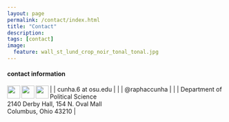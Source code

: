 ```yaml
---
layout: page
permalink: /contact/index.html
title: "Contact"
description:
tags: [contact]
image:
  feature: wall_st_lund_crop_noir_tonal_tonal.jpg
---
```


#### contact information




|<img src="../images/email_icon.png" style="width: 30px;" align="left"> | cunha.6 at osu.edu |
|<img src="../images/twitter_icon.png" style="width: 30px;" align="left"> | @raphaccunha |
|<img src="../images/mailing_icon.png" style="width: 30px;" align="left"> | Department of Political Science<br>2140 Derby Hall, 154 N. Oval Mall<br>Columbus, Ohio 43210 |






